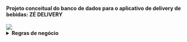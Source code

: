 #### Projeto conceitual do banco de dados para o aplicativo de delivery de bebidas: ZÉ DELIVERY


<img src="ze-delivery.jpg" />

<details>
<summary><strong>Regras de negócio</strong></summary><br />

* O usuário/cliente deverá se registrar no sistema. O banco de dados deverá gravar as
seguintes informações: login, senha, nome, CPF, email, endereço e telefone.
* O usuário/cliente poderá fazer um pedido e incluir diversas bebidas em uma mesma
compra/carrinho. O banco de dados deverá gravas as seguintes informações: códigos
dos produtos, nomes dos produtos, quantidade de cada produto e valor dos produtos.
* O banco de dados deverá registrar data e hora do pedido, e também deverá conter um
campo para guardar o tempo de espera atual.
* O pedido deverá conter o valor total da compra, ou seja, o somatório de todos os
valores dos produtos comprados.
* O pedido deverá conter um status, que poderá ser: PEDIDO REALIZADO, EM
ANDAMENTO, A CAMINHO ou ENTREGUE.
* O banco de dados deverá ser capaz de registrar os fornecedores de bebidas e também
o estoque, contendo a quantidade de cada produto disponível para delivery.
* O usuário/vendedor também deverá se registrar no sistema. O banco de dados deverá
gravar as seguintes informações: código do vendedor, código da loja física, código do
usuário, nome do vendedor e telefone do vendedor. Caso o vendedor tenha permissão
para administrar o sistema, o usuário deverá conter um campo ADMIN com essa
finalidade. Tanto o cliente quanto o vendedor serão usuários deste sistema.
* A loja física deverá ser registrada no banco de dados, com as seguintes informações:
código da loja, nome da loja, endereço da loja e telefone da loja.
* Por fim, o banco de dados deverá registrar um relatório mensal de vendas, para que
seja possível recuperar as informações sobre as lojas que estão vendendo mais bebidas.
As seguintes informações precisam ser salvas: código do relatório, código da loja física,
valor total de vendas, data início e data fim do relatório.

</details>
